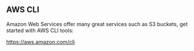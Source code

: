 ## AWS CLI

Amazon Web Services offer many great services such as S3 buckets, get started with AWS CLI tools:

https://aws.amazon.com/cli
